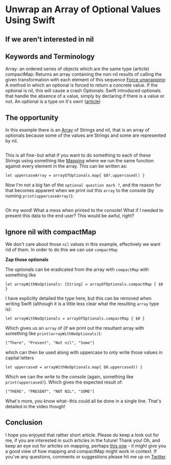 # Unwrap an Array of Optional Values Using Swift
## If we aren't interested in nil

## Keywords and Terminology
Array: an ordered series of objects which are the same type (article)
compactMap: Returns an array containing the non-nil results of calling the given transformation with each element of this sequence
[Force unwrapping](https://medium.com/r/?url=https%3A%2F%2Fstevenpcurtis.medium.com%2Favoiding-force-unwrapping-in-swift-6dae252e970e): A method in which an optional is forced to return a concrete value. If the optional is nil, this will cause a crash
Optionals: Swift introduced optionals that handle the absence of a value, simply by declaring if there is a value or not. An optional is a type on it's own! ([article](https://medium.com/p/ee63c3999e16))

## The opportunity
In this example there is an [Array](https://medium.com/r/?url=https%3A%2F%2Fstevenpcurtis.medium.com%2Farrays-an-essential-programming-data-structure-56b0798c861b) of Strings and nil, that is an array of optionals because some of the values are Strings and some are represented by nil.

```let arrayOfOptionals: [String?] = ["There", "Present", nil, "Not nil", nil, "Some"]
```
This is all fine - but what if you want to do something to each of these Strings using something like [Mapping](https://medium.com/@stevenpcurtis.sc/mapping-in-swift-a6d6132a38af) where we run the same function against every element in the array.
This can be written as:

```
let uppercaseArray = arrayOfOptionals.map{ $0?.uppercased() }
```

Now I'm not a big fan of the `optional question mark ?`, and the reason for that becomes apparent when we print out this `array` to the console (by running `print(uppercaseArray)`):

```[Optional("THERE"), Optional("PRESENT"), nil, Optional("NOT NIL"), nil, Optional("SOME")]
```
Oh my word! What a mess when printed to the console! What if I needed to present this data to the end user? This would be awful, right?

## Ignore nil with compactMap
We don't care about those `nil` values in this example, effectively we want rid of them. In order to do this we can use `compactMap`

**Zap those optionals**

The optionals can be eradicated from the array with `compactMap` with something like

```
let arrayWithNoOptionals: [String] = arrayOfOptionals.compactMap { $0 }
```

I have explicitly detailed the type here, but this can be removed when writing Swift (although it is a little less clear what the resulting `array` type is):

```
let arrayWithNoOptionals = arrayOfOptionals.compactMap { $0 }
```

Which gives us an `array` of (if we print out the resultant array with something like `print(arrayWithNoOptionals)`):

```
["There", "Present", "Not nil", "Some"]
```

which can then be used along with uppercase to only write those values in capital letters

```
let uppercased = arrayWithNoOptionals.map{ $0.uppercased() }
```

Which we can the write to the console (again, something like `print(uppercased)`). Which gives the expected result of:

```
["THERE", "PRESENT", "NOT NIL", "SOME"]
```
What's more, you know what - this could all be done in a single line. That's detailed in the video though!

## Conclusion

I hope you enjoyed that rather short article. Please do keep a look out for me, if you are interested in such articles in the future! Thank you!
Oh, and keep an eye out for articles on mapping, perhaps [this one](https://medium.com/r/?url=https%3A%2F%2Fbetterprogramming.pub%2Fmapping-in-swift-a6d6132a38af) - it might give you a good view of how mapping and compactMap might work in context.
If you've any questions, comments or suggestions please hit me up on [Twitter](https://medium.com/r/?url=https%3A%2F%2Ftwitter.com%2Fstevenpcurtis)
